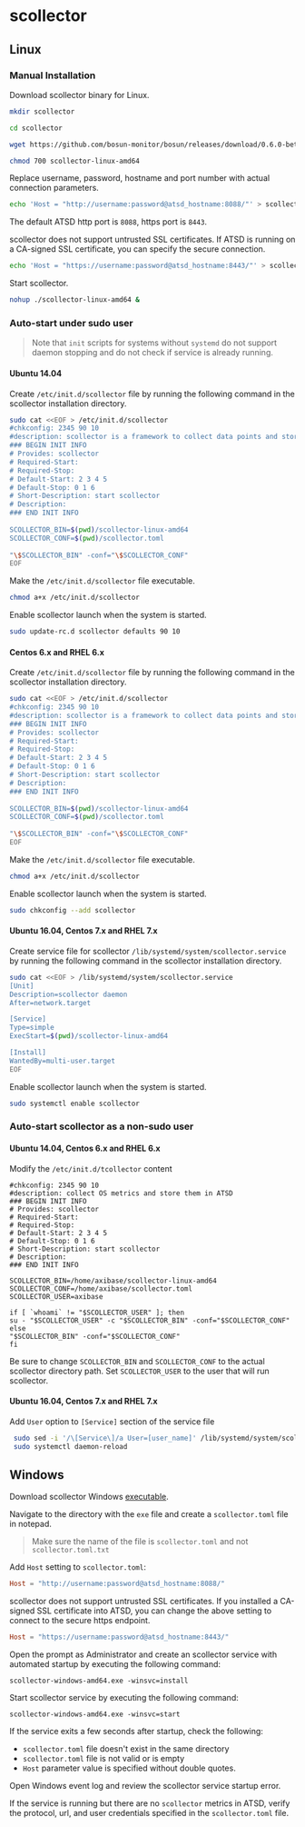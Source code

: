 # scollector

## Linux

### Manual Installation

Download scollector binary for Linux.

 ```sh
 mkdir scollector
 ```
 
 ```sh
 cd scollector
 ```
 
 ```sh
 wget https://github.com/bosun-monitor/bosun/releases/download/0.6.0-beta1/scollector-linux-amd64
 ```
 
 ```sh
 chmod 700 scollector-linux-amd64
 ```
 
Replace username, password, hostname and port number with actual connection parameters. 
 
 ```sh
 echo 'Host = "http://username:password@atsd_hostname:8088/"' > scollector.toml
 ```
 
The default ATSD http port is `8088`, https port is `8443`. 
 
scollector does not support untrusted SSL certificates. If ATSD is running on a CA-signed SSL certificate, you can specify the secure connection.

 ```sh
 echo 'Host = "https://username:password@atsd_hostname:8443/"' > scollector.toml
 ``` 
 
Start scollector.
 
 ```sh
 nohup ./scollector-linux-amd64 &
 ```

### Auto-start under sudo user

> Note that `init` scripts for systems without `systemd` do not support daemon stopping and do not check if service is already running.

#### Ubuntu 14.04

Create `/etc/init.d/scollector` file by running the following command in the scollector installation directory.

```sh
sudo cat <<EOF > /etc/init.d/scollector
#chkconfig: 2345 90 10
#description: scollector is a framework to collect data points and store them in a TSDB.
### BEGIN INIT INFO
# Provides: scollector
# Required-Start:
# Required-Stop:
# Default-Start: 2 3 4 5
# Default-Stop: 0 1 6
# Short-Description: start scollector
# Description:
### END INIT INFO
 
SCOLLECTOR_BIN=$(pwd)/scollector-linux-amd64
SCOLLECTOR_CONF=$(pwd)/scollector.toml
 
"\$SCOLLECTOR_BIN" -conf="\$SCOLLECTOR_CONF"
EOF
```
 
Make the `/etc/init.d/scollector` file executable.
 
  ```sh
  chmod a+x /etc/init.d/scollector
  ```

Enable scollector launch when the system is started.

  ```sh
  sudo update-rc.d scollector defaults 90 10
  ```

#### Centos 6.x and RHEL 6.x

Create `/etc/init.d/scollector` file by running the following command in the scollector installation directory.

```sh
sudo cat <<EOF > /etc/init.d/scollector
#chkconfig: 2345 90 10
#description: scollector is a framework to collect data points and store them in a TSDB.
### BEGIN INIT INFO
# Provides: scollector
# Required-Start:
# Required-Stop:
# Default-Start: 2 3 4 5
# Default-Stop: 0 1 6
# Short-Description: start scollector
# Description:
### END INIT INFO
 
SCOLLECTOR_BIN=$(pwd)/scollector-linux-amd64
SCOLLECTOR_CONF=$(pwd)/scollector.toml
 
"\$SCOLLECTOR_BIN" -conf="\$SCOLLECTOR_CONF"
EOF
```

Make the `/etc/init.d/scollector` file executable.

```sh
chmod a+x /etc/init.d/scollector
```

Enable scollector launch when the system is started.

```sh
sudo chkconfig --add scollector
```

#### Ubuntu 16.04, Centos 7.x and RHEL 7.x

Create service file for scollector `/lib/systemd/system/scollector.service` by running the following command in the scollector installation directory.

```sh
sudo cat <<EOF > /lib/systemd/system/scollector.service
[Unit]
Description=scollector daemon
After=network.target

[Service]
Type=simple
ExecStart=$(pwd)/scollector-linux-amd64

[Install]
WantedBy=multi-user.target
EOF
```

Enable scollector launch when the system is started.

```sh
sudo systemctl enable scollector
```

### Auto-start scollector as a non-sudo user

#### Ubuntu 14.04, Centos 6.x and RHEL 6.x

Modify the `/etc/init.d/tcollector` content

```
#chkconfig: 2345 90 10
#description: collect OS metrics and store them in ATSD
### BEGIN INIT INFO
# Provides: scollector
# Required-Start:
# Required-Stop:
# Default-Start: 2 3 4 5
# Default-Stop: 0 1 6
# Short-Description: start scollector
# Description:
### END INIT INFO
 
SCOLLECTOR_BIN=/home/axibase/scollector-linux-amd64
SCOLLECTOR_CONF=/home/axibase/scollector.toml
SCOLLECTOR_USER=axibase

if [ `whoami` != "$SCOLLECTOR_USER" ]; then
su - "$SCOLLECTOR_USER" -c "$SCOLLECTOR_BIN" -conf="$SCOLLECTOR_CONF"
else
"$SCOLLECTOR_BIN" -conf="$SCOLLECTOR_CONF"
fi
```

Be sure to change `SCOLLECTOR_BIN` and `SCOLLECTOR_CONF` to the actual scollector directory path.
Set `SCOLLECTOR_USER` to the user that will run scollector.

#### Ubuntu 16.04, Centos 7.x and RHEL 7.x

Add `User` option to `[Service]` section of the service file

```sh
 sudo sed -i '/\[Service\]/a User=[user_name]' /lib/systemd/system/scollector.service
 sudo systemctl daemon-reload
```

## Windows

Download scollector Windows [executable](http://bosun.org/scollector/).

Navigate to the directory with the `exe` file and create a `scollector.toml` file in notepad.

> Make sure the name of the file is `scollector.toml` and not `scollector.toml.txt`

Add `Host` setting to `scollector.toml`:

 ```toml
 Host = "http://username:password@atsd_hostname:8088/"
 ```

scollector does not support untrusted SSL certificates. If you installed a CA-signed SSL certificate into ATSD, you can change the above setting to connect to the secure https endpoint.

 ```toml
 Host = "https://username:password@atsd_hostname:8443/"
 ```

Open the prompt as Administrator and create an scollector service with automated startup by executing the following command:

 ```
 scollector-windows-amd64.exe -winsvc=install
 ```

Start scollector service by executing the following command:

 ```
 scollector-windows-amd64.exe -winsvc=start
 ```

If the service exits a few seconds after startup, check the following:

* `scollector.toml` file doesn't exist in the same directory
* `scollector.toml` file is not valid or is empty
* `Host` parameter value is specified without double quotes.

Open Windows event log and review the scollector service startup error.

If the service is running but there are no `scollector` metrics in ATSD, verify the protocol, url, and user credentials specified in the `scollector.toml` file.


